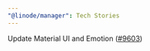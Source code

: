 ```yaml
---
"@linode/manager": Tech Stories
---
```


Update Material UI and Emotion ([#9603](https://github.com/linode/manager/pull/9603))
